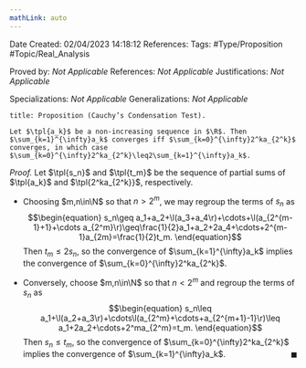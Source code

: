 ```yaml
---
mathLink: auto
---
```


<div class="topSpace"></div>

Date Created: 02/04/2023 14:18:12
References:
Tags: #Type/Proposition #Topic/Real_Analysis

Proved by: <i>Not Applicable</i>
References: <i>Not Applicable</i>
Justifications: <i>Not Applicable</i>

Specializations: <i>Not Applicable</i>
Generalizations: <i>Not Applicable</i>

``` ad-Proposition
title: Proposition (Cauchy’s Condensation Test).

Let $\tpl{a_k}$ be a non-increasing sequence in $\R$. Then $\sum_{k=1}^{\infty}a_k$ converges iff $\sum_{k=0}^{\infty}2^ka_{2^k}$ converges, in which case $\sum_{k=0}^{\infty}2^ka_{2^k}\leq2\sum_{k=1}^{\infty}a_k$.

```

<i>Proof.</i> Let $\tpl{s_n}$ and $\tpl{t_m}$ be the sequence of partial sums of $\tpl{a_k}$ and $\tpl{2^ka_{2^k}}$, respectively.
* Choosing $m,n\in\N$ so that $n>2^m$, we may regroup the terms of $s_n$ as
$$\begin{equation}
    s_n\geq a_1+a_2+\l(a_3+a_4\r)+\cdots+\l(a_{2^{m-1}+1}+\cdots a_{2^m}\r)\geq\frac{1}{2}a_1+a_2+2a_4+\cdots+2^{m-1}a_{2m}=\frac{1}{2}t_m.
\end{equation}$$
Then $t_m\leq 2s_n$, so the convergence of $\sum_{k=1}^{\infty}a_k$ implies the convergence of $\sum_{k=0}^{\infty}2^ka_{2^k}$.

* Conversely, choose $m,n\in\N$ so that $n<2^m$ and regroup the terms of $s_n$ as
$$\begin{equation}
    s_n\leq a_1+\l(a_2+a_3\r)+\cdots\l(a_{2^m}+\cdots+a_{2^{m+1}-1}\r)\leq a_1+2a_2+\cdots+2^ma_{2^m}=t_m.
\end{equation}$$
Then $s_n\leq t_m$, so the convergence of $\sum_{k=0}^{\infty}2^ka_{2^k}$ implies the convergence of $\sum_{k=1}^{\infty}a_k$.<span style="float:right;">$\blacksquare$</span>
